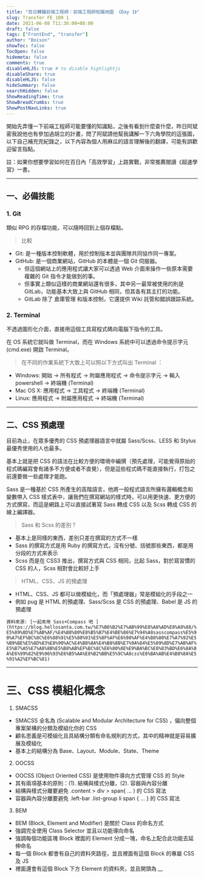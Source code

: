 ```yaml
---
title: "百日轉職前端工程師：前端工程師知識地圖 《Day 1》"
slug: Transfer FE 100 1
date: 2021-06-08 T11:36:00+08:00
draft: false
tags: ["FrontEnd", "transfer"]
author: "Boison"
showToc: false
TocOpen: false
hidemeta: false
comments: true
disableHLJS: true # to disable highlightjs
disableShare: true
disableHLJS: false
hideSummary: false
searchHidden: false
ShowReadingTime: true
ShowBreadCrumbs: true
ShowPostNavLinks: true
---
```



開始先弄懂一下前端工程師可能要懂的知識點，之後有看到什麼查什麼，昨日阿斌密我說他也有參加過胡立的計畫，問了阿斌請他幫我講解一下六角學院的這張圖，以下自己補充完紀錄之，以下內容為個人用麻瓜的語言理解後的翻譯，可能有誤歡迎留言指點。


註：如果你想要學習如何在百日內「高效學習」上路實戰，非常推薦閱讀《超速學習》一書。

---
## 一、必備技能

### 1. Git
類似 RPG 的存檔功能，可以隨時回到上個存檔點。

> 比較
- Git:  是一種版本控制軟體，用於控制版本並與團隊共同協作同一專案。
- GitHub: 是一個商業網站，GitHub 的本體是一個 Git 伺服器。
    - 但這個網站上的應用程式讓大家可以透過 Web 介面來操作一些原本需要複雜的 Git 指令才能做到的事。
    - 但事實上類似這樣的商業網站還有很多，其中另一最常被使用的則是 GitLab，功能基本大致上與 GitHub 相同，但其各有其主打的功能。
    - GitLab 除了 倉庫管理 和版本控制，它還提供 Wiki 託管和錯誤跟踪系統。 

### 2. Terminal
不透過圖形化介面，直接用這個工具寫程式碼向電腦下指令的工具。

在 OS 系統它就叫做 Terminal，而在 Windows 系統中可以透過命令提示字元 (cmd.exe) 開啟 Terminal。

> 在不同的作業系統下大致上可以照以下方式叫出 Terminal ：
- Windows: 開始 → 所有程式 → 附屬應用程式 → 命令提示字元 → 輸入 powershell → 終端機 (Terminal)
- Mac OS X: 應用程式 → 工具程式 → 終端機 (Terminal)
- Linux:  應用程式 → 附屬應用程式 → 終端機 (Terminal) 

---

## 二、CSS 預處理

目前為止，在眾多優秀的 CSS 預處理器語言中就屬 Sass/Scss、LESS 和 Stylus 最優秀使用的人也最多。

基本上就是把 CSS 的語法在比較方便的環境中編撰（預先處理，可能覺得原始的程式碼編寫會有諸多不方便或者不直覺），但是這些程式碼不能直接執行，打包之前還要做一些處理才能跑。

Sass 是一種基於 CSS 所產生的高階語言，他將一般程式語言所擁有邏輯概念和變數帶入 CSS 樣式表中，讓我們在撰寫網站的樣式時，可以用更快速、更方便的方式撰寫，而這是網路上可以直接試著寫 Sass 轉成 CSS 以及 Scss 轉成 CSS 的線上編譯器。

>  Sass 和 Scss 的差別？
- 基本上是同樣的東西，差別只差在撰寫的方式不一樣
- Sass 的撰寫方式是用 Ruby 的撰寫方式，沒有分號、括號那些東西，都是用分段的方式來表示
- Scss 而是在 CSS3 推出，撰寫方式與 CSS 相同，比起 Sass，對於寫習慣的 CSS 的人，Scss 相對會比較好上手

> HTML、CSS、JS  的預處理
- HTML、CSS、JS 都可以做模組化，而「預處理器」常是模組化的手段之一
- 例如 pug 是 HTML 的預處理、Sass/Scss 是 CSS 的預處理、Babel 是 JS 的預處理

`資料來源: [一起來用 Sass+Compass 吧 ](https://blog.hellosanta.com.tw/%E7%B6%B2%E7%AB%99%E8%A8%AD%E8%A8%88/%E5%89%8D%E7%AB%AF/%E4%B8%80%E8%B5%B7%E4%BE%86%E7%94%A8sasscompass%E5%90%A7%EF%BC%8C%E6%88%91%E5%80%91%E5%8F%AF%E6%98%AF%E4%B8%80%E7%A7%92%E5%B9%BE%E5%8D%83%E8%90%AC%E4%B8%8A%E4%B8%8B%E7%9A%84%E5%89%8D%E7%AB%AF%E5%B7%A5%E7%A8%8B%E5%B8%AB%EF%BC%8C%E6%80%8E%E9%BA%BC%E8%83%BD%E6%8A%8A%E6%99%82%E9%96%93%E6%B5%AA%E8%B2%BB%E5%9C%A8css%E8%BA%AB%E4%B8%8A%E5%91%A2%EF%BC%81)`

---
# 三、CSS 模組化概念

1. SMACSS 
- SMACSS  全名為 (Scalable and Modular Architecture for CSS) ，偏向整個專案架構的分類及模組化你的 CSS
- 顧名思義是可模組化且具結構分類有命名規則的方式，其中的精神就是容易擴展及模組化
- 基本上的結構分為 Base、Layout、Module、State、Theme

2. OOCSS 
- OOCSS (Object Oriented CSS) 是使用物件導向方式管理 CSS 的 Style
- 其有兩項基本的原則：(1). 結構與樣式分離，(2). 容器與內容分離
- 結構與樣式分離要避免 .content > div > span{ ... ) 的 CSS 寫法
- 容器與內容分離要避免 .left-bar .list-group li span { ... } 的 CSS 寫法

3. BEM 
- BEM (Block, Element and Modifier) 是關於 Class 的命名方式
- 強調完全使用 Class Selector 並且以功能導向命名
- 強調每個功能區塊 Block 裡面的 Element 分成一塊，命名上配合此功能去延伸命名
- 每一個 Block 都會有自己的資料夾路徑，並且裡面有這個 Block 的專屬 CSS 及 JS
- 裡面還會有這個 Block 下方 Element 的資料夾，並且開頭為 __ 







